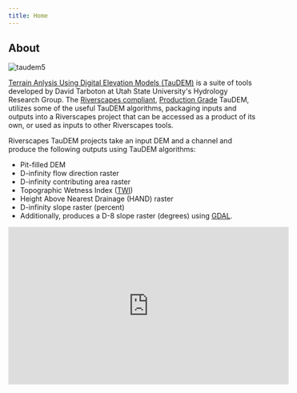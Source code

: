 ```yaml
---
title: Home
---
```


## About

![taudem5]({{site.baseurl}}/assets/images/logos/taudem5logo.gif)

[Terrain Anlysis Using Digital Elevation Models (TauDEM)](https://hydrology.usu.edu/taudem/taudem5/) is a suite of tools developed by David Tarboton at Utah State University's Hydrology Research Group. The [Riverscapes compliant](https://riverscapes.xyz/Tools/#riverscapes-compliant), [Production Grade](https://riverscapes.xyz/Tools/#riverscapes-compliant) TauDEM, utilizes some of the useful TauDEM algorithms, packaging inputs and outputs into a Riverscapes project that can be accessed as a product of its own, or used as inputs to other Riverscapes tools.

Riverscapes TauDEM projects take an input DEM and a channel and produce the following outputs using TauDEM algorithms:
- Pit-filled DEM
- D-infinity flow direction raster
- D-infinity contributing area raster
- Topographic Wetness Index ([TWI](https://en.wikipedia.org/wiki/Topographic_wetness_index))
- Height Above Nearest Drainage (HAND) raster
- D-infinity slope raster (percent)
- Additionally, produces a D-8 slope raster (degrees) using [GDAL](https://gdal.org/).

<div class="responsive-embed">
<iframe width="560" height="315" src="https://www.youtube.com/embed/YMgHAcDbnrk" frameborder="0" allow="accelerometer; autoplay; encrypted-media; gyroscope; picture-in-picture" allowfullscreen></iframe>
</div>
